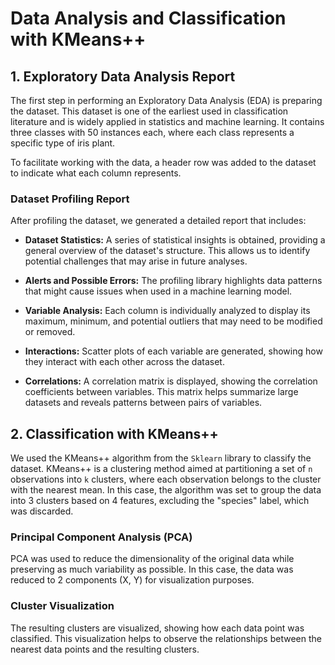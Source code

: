 # Data Analysis and Classification with KMeans++

## 1. Exploratory Data Analysis Report

The first step in performing an Exploratory Data Analysis (EDA) is preparing the dataset. This dataset is one of the earliest used in classification literature and is widely applied in statistics and machine learning. It contains three classes with 50 instances each, where each class represents a specific type of iris plant.

To facilitate working with the data, a header row was added to the dataset to indicate what each column represents.

### Dataset Profiling Report

After profiling the dataset, we generated a detailed report that includes:

- **Dataset Statistics:**
  A series of statistical insights is obtained, providing a general overview of the dataset's structure. This allows us to identify potential challenges that may arise in future analyses.

- **Alerts and Possible Errors:**
  The profiling library highlights data patterns that might cause issues when used in a machine learning model.

- **Variable Analysis:**
  Each column is individually analyzed to display its maximum, minimum, and potential outliers that may need to be modified or removed.

- **Interactions:**
  Scatter plots of each variable are generated, showing how they interact with each other across the dataset.

- **Correlations:**
  A correlation matrix is displayed, showing the correlation coefficients between variables. This matrix helps summarize large datasets and reveals patterns between pairs of variables.

## 2. Classification with KMeans++

We used the KMeans++ algorithm from the `Sklearn` library to classify the dataset. KMeans++ is a clustering method aimed at partitioning a set of `n` observations into `k` clusters, where each observation belongs to the cluster with the nearest mean. In this case, the algorithm was set to group the data into 3 clusters based on 4 features, excluding the "species" label, which was discarded.

### Principal Component Analysis (PCA)

PCA was used to reduce the dimensionality of the original data while preserving as much variability as possible. In this case, the data was reduced to 2 components (X, Y) for visualization purposes.

### Cluster Visualization

The resulting clusters are visualized, showing how each data point was classified. This visualization helps to observe the relationships between the nearest data points and the resulting clusters.

